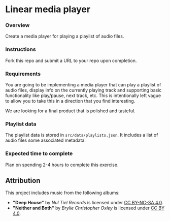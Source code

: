 # Linear media player

### Overview

Create a media player for playing a playlist of audio files.

### Instructions

Fork this repo and submit a URL to your repo upon completion.

### Requirements

You are going to be implementing a media player that can play a playlist of audio files, display info on the currently playing track and supporting basic functionality like play/pause, next track, etc. This is intentionally left vague to allow you to take this in a direction that you find interesting.

We are looking for a final product that is polished and tasteful.

### Playlist data

The playlist data is stored in `src/data/playlists.json`. It includes a list of audio files some associated metadata.

### Expected time to complete

Plan on spending 2-4 hours to complete this exercise.

## Attribution

This project includes music from the following albums:

- **"Deep House"** by _Nul Tiel Records_ is licensed under [CC BY-NC-SA 4.0](https://creativecommons.org/licenses/by-nc-sa/4.0/).
- **"Neither and Both"** by _Brylie Christopher Oxley_ is licensed under [CC BY 4.0](https://creativecommons.org/licenses/by/4.0/).
